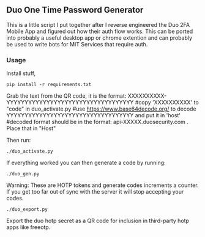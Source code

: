 ## Duo One Time Password Generator

This is a little script I put together after I reverse engineered the Duo 2FA
Mobile App and figured out how their auth flow works. This can be ported into
probably a useful desktop app or chrome extention and can probably be used to
write bots for MIT Services that require auth.

### Usage

Install stuff,

```
pip install -r requirements.txt
```
Grab the text from the QR code, it is the format: XXXXXXXXXX-YYYYYYYYYYYYYYYYYYYYYYYYYYYYYYYYYYY
#copy 'XXXXXXXXXX' to "code" in duo_activate.py
#use https://www.base64decode.org/ to decode YYYYYYYYYYYYYYYYYYYYYYYYYYYYYYYYYYY and put it in 'host'
#decoded format should be in the format: api-XXXXX.duosecurity.com . Place that in "Host"

Then run:
```
./duo_activate.py
```

If everything worked you can then generate a code by running:

```
./duo_gen.py
```

Warning: These are HOTP tokens and generate codes increments a counter.  If you
get too far out of sync with the server it will stop accepting your codes.

```
./duo_export.py
```

Export the duo hotp secret as a QR code for inclusion in third-party hotp apps
like freeotp.
